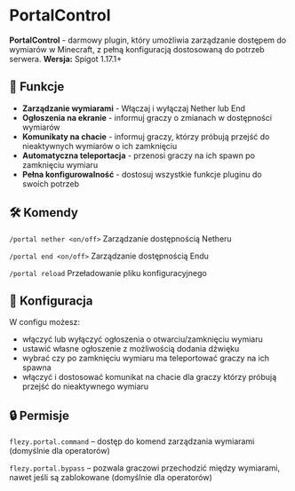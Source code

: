 # PortalControl
**PortalControl** - darmowy plugin, który umożliwia zarządzanie dostępem do wymiarów w Minecraft, z pełną konfiguracją dostosowaną do potrzeb serwera.
**Wersja:** Spigot 1.17.1+

## 🌟 Funkcje
- **Zarządzanie wymiarami** - Włączaj i wyłączaj Nether lub End
- **Ogłoszenia na ekranie** - informuj graczy o zmianach w dostępności wymiarów
- **Komunikaty na chacie** - informuj graczy, którzy próbują przejść do nieaktywnych wymiarów o ich zamknięciu  
- **Automatyczna teleportacja** - przenosi graczy na ich spawn po zamknięciu wymiaru
- **Pełna konfigurowalność** - dostosuj wszystkie funkcje pluginu do swoich potrzeb

## 🛠️ Komendy
`/portal nether <on/off>`
Zarządzanie dostępnością Netheru

`/portal end <on/off>`
Zarządzanie dostępnością Endu

`/portal reload`
Przeładowanie pliku konfiguracyjnego

## 🧰 Konfiguracja
W configu możesz:
- włączyć lub wyłączyć ogłoszenia o otwarciu/zamknięciu wymiaru
- ustawić własne ogłoszenie z możliwością dodania dźwięku
- wybrać czy po zamknięciu wymiaru ma teleportować graczy na ich spawna
- włączyć i dostosować komunikat na chacie dla graczy którzy próbują przejść do nieaktywnego wymiaru

## 🔒 Permisje
`flezy.portal.command` – dostęp do komend zarządzania wymiarami (domyślnie dla operatorów)

`flezy.portal.bypass` – pozwala graczowi przechodzić między wymiarami, nawet jeśli są zablokowane (domyślnie dla operatorów)
